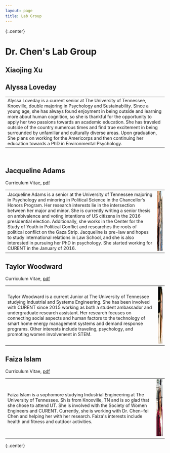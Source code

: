```yaml
---
layout: page
title: Lab Group
---
```

{:.center}
# Dr. Chen's Lab Group #

## Xiaojing Xu ##

## Alyssa Loveday ##

<table width="100%">
<tr>
<td align="left">
    Alyssa Loveday is a current senior at The University of Tennessee, Knoxville, double majoring in Psychology and Sustainability. 
    Since a young age, she has always found enjoyment in being outside and learning more about human cognition, so she is thankful for the opportunity 
    to apply her two passions towards an academic education. She has traveled outside of the country numerous times and find true excitement in being 
    surrounded by unfamiliar and culturally diverse areas. Upon graduation, She plans on working for the Americorps and then continuing her education towards 
    a PhD in Environmental Psychology.
</td>
</tr>
</table>
<br />

## Jacqueline Adams ##
<i class="fa fa-file-text fa-fw"></i> Curriculum Vitae, <a href= "/assets/lib/Adams_CV.pdf" > pdf </a><br>
<table width="100%">
<tr>
<td align="left">
    Jacqueline Adams is a senior at the University of Tennessee majoring in Psychology and minoring in Political Science in the Chancellor’s 
    Honors Program. Her research interests lie in the intersection between her major and minor. She is currently writing a senior thesis on ambivalence 
    and voting intentions of US citizens in the 2016 presidential election. Additionally, she works in the Center for the Study of Youth in Political 
    Conflict and researches the roots of political conflict on the Gaza Strip. Jacqueline is pre-law and hopes to study international relations in Law School, 
    and she is also interested in pursuing her PhD in psychology. She started working for CURENT in the January of 2016.
</td>
<td align="right">
    <img src="assets/img/Jacqueline.jpg" alt="Jacqueline Adam's portrait" style="width:200px;height:190px;">     
</td>
</tr>
</table>

## Taylor Woodward ##
<i class="fa fa-file-text fa-fw"></i> Curriculum Vitae, <a href= "/assets/lib/Woodward_CV.pdf" > pdf </a><br>
<table width="100%">
<tr>
<td align="left">
    Taylor Woodward is a current Junior at The University of Tennessee studying Industrial and Systems Engineering. She has been involved with CURENT since
     2015 working as both a student ambassador and undergraduate research assistant. Her research focuses on connecting social aspects and human factors to the 
     technology of smart home energy management systems and demand response programs. Other interests include traveling,  psychology, and promoting women involvement in STEM.
</td>
<td align="right">
    <img src="assets/img/Woodward.jpg" alt="Taylor Woodwards's portrait" style="width:120px;height:180px;">     
</td>
</tr>
</table>

## Faiza Islam ##
<i class="fa fa-file-text fa-fw"></i> Curriculum Vitae, <a href= "/assets/lib/Islam_CV.pdf" > pdf </a><br>
<table width="100%">
<tr>
<td align="left">
    Faiza Islam is a sophomore studying Industrial Engineering at The University of Tennessee. Sh is from Knoxville, TN and is so glad that she chose to attend UT. 
    She is involved with the Society of Women Engineers and CURENT. Currently, she is working with Dr. Chen-fei Chen and helping her with her research. Faiza's interests 
    include health and fitness and outdoor activities.
</td>
<td align="right">
    <img src="assets/img/Islam.png" alt="Faiza Islam's portrait" style="width:120px;height:180px;">     
</td>
</tr>
</table>
{:.center}